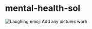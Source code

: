 # mental-health-sol
![Laughing emoji](https://user-images.githubusercontent.com/89840009/131485578-0ec05f19-8015-498f-a0b4-a0900d2ffb87.jpeg)
Add any pictures worh
